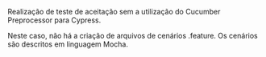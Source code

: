 Realização de teste de aceitação sem a utilização do Cucumber Preprocessor para Cypress.

Neste caso, não há a criação de arquivos de cenários .feature. Os cenários são descritos em linguagem Mocha.
